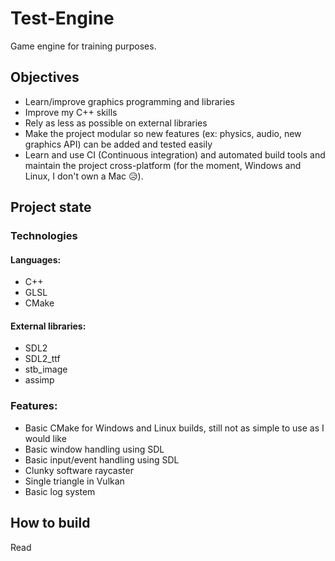 # Test-Engine
Game engine for training purposes.

## Objectives

* Learn/improve graphics programming and libraries
* Improve my C++ skills
* Rely as less as possible on external libraries
* Make the project modular so new features (ex: physics, audio, new graphics API) can be added and tested easily
* Learn and use CI (Continuous integration) and automated build tools and maintain the project cross-platform (for the moment, Windows and Linux, I don't own a Mac 😥).

## Project state

### Technologies

#### Languages:

* C++ 
* GLSL
* CMake

#### External libraries:

* SDL2
* SDL2_ttf
* stb_image
* assimp

### Features:

* Basic CMake for Windows and Linux builds, still not as simple to use as I would like
* Basic window handling using SDL
* Basic input/event handling using SDL
* Clunky software raycaster
* Single triangle in Vulkan
* Basic log system

## How to build

Read [](#BUILD.md)
